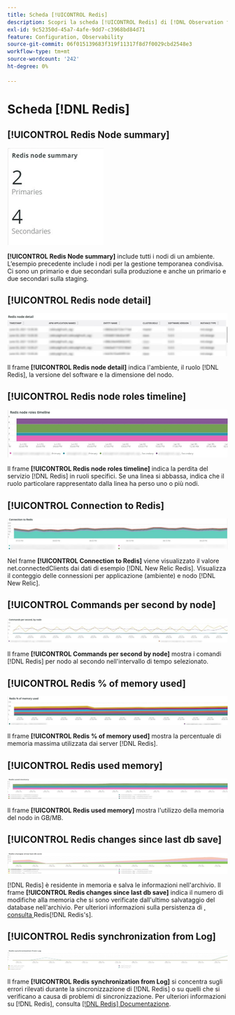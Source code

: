 ```yaml
---
title: Scheda [!UICONTROL Redis]
description: Scopri la scheda [!UICONTROL Redis] di [!DNL Observation for Adobe Commerce].
exl-id: 9c52350d-45a7-4afe-9dd7-c3968bd84d71
feature: Configuration, Observability
source-git-commit: 06f015139683f319f11317f8d7f0029cbd2548e3
workflow-type: tm+mt
source-wordcount: '242'
ht-degree: 0%

---
```


# Scheda [!DNL Redis]

## [!UICONTROL Redis Node summary]

![Riepilogo nodo Redis](../../assets/tools/observation-for-adobe-commerce/redis-tab-1.jpg)

**[!UICONTROL Redis Node summary]** include tutti i nodi di un ambiente. L’esempio precedente include i nodi per la gestione temporanea condivisa. Ci sono un primario e due secondari sulla produzione e anche un primario e due secondari sulla staging.

## [!UICONTROL Redis node detail]

![Dettagli nodo Redis](../../assets/tools/observation-for-adobe-commerce/redis-tab-2.jpg)

Il frame **[!UICONTROL Redis node detail]** indica l&#39;ambiente, il ruolo [!DNL Redis], la versione del software e la dimensione del nodo.

## [!UICONTROL Redis node roles timeline]

![Timeline dei ruoli del nodo Redis](../../assets/tools/observation-for-adobe-commerce/redis-tab-3.jpg)

Il frame **[!UICONTROL Redis node roles timeline]** indica la perdita del servizio [!DNL Redis] in ruoli specifici. Se una linea si abbassa, indica che il ruolo particolare rappresentato dalla linea ha perso uno o più nodi.

## [!UICONTROL Connection to Redis]

![Connessione a Redis](../../assets/tools/observation-for-adobe-commerce/redis-tab-4.jpg)

Nel frame **[!UICONTROL Connection to Redis]** viene visualizzato il valore net.connectedClients dai dati di esempio [!DNL New Relic Redis]. Visualizza il conteggio delle connessioni per applicazione (ambiente) e nodo [!DNL New Relic].

## [!UICONTROL Commands per second by node]

![Comandi al secondo per nodo](../../assets/tools/observation-for-adobe-commerce/redis-tab-5.jpg)

Il frame **[!UICONTROL Commands per second by node]** mostra i comandi [!DNL Redis] per nodo al secondo nell&#39;intervallo di tempo selezionato.

## [!UICONTROL Redis % of memory used]

![Redis % della memoria utilizzata](../../assets/tools/observation-for-adobe-commerce/redis-tab-6.jpg)

Il frame **[!UICONTROL Redis % of memory used]** mostra la percentuale di memoria massima utilizzata dai server [!DNL Redis].

## [!UICONTROL Redis used memory]

![Memoria riutilizzata](../../assets/tools/observation-for-adobe-commerce/redis-tab-7.jpg)

Il frame **[!UICONTROL Redis used memory]** mostra l&#39;utilizzo della memoria del nodo in GB/MB.

## [!UICONTROL Redis changes since last db save]

![Modifiche Redis dall&#39;ultimo salvataggio del database](../../assets/tools/observation-for-adobe-commerce/redis-tab-8.jpg)

[!DNL Redis] è residente in memoria e salva le informazioni nell&#39;archivio. Il frame **[!UICONTROL Redis changes since last db save]** indica il numero di modifiche alla memoria che si sono verificate dall&#39;ultimo salvataggio del database nell&#39;archivio. Per ulteriori informazioni sulla persistenza di [, consulta ](https://redis.io/docs/latest/operate/oss_and_stack/management/persistence/)Redis[!DNL Redis's].

## [!UICONTROL Redis synchronization from Log]

![Sincronizzazione Redis dal registro](../../assets/tools/observation-for-adobe-commerce/redis-tab-9.jpg)

Il frame **[!UICONTROL Redis synchronization from Log]** si concentra sugli errori rilevati durante la sincronizzazione di [!DNL Redis] o su quelli che si verificano a causa di problemi di sincronizzazione. Per ulteriori informazioni su [!DNL Redis], consulta [[!DNL Redis] Documentazione](https://redis.io/docs/).
